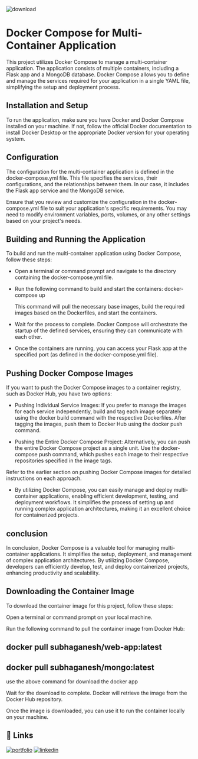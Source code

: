 ![download](https://github.com/subhaganesh/flask_docker_compose/assets/96689756/8cbab9f8-6fa5-417f-83a6-94f9a1c9cd7a)

# Docker Compose for Multi-Container Application

This project utilizes Docker Compose to manage a multi-container application. The application consists of multiple containers, including a Flask app and a MongoDB database. Docker Compose allows you to define and manage the services required for your application in a single YAML file, simplifying the setup and deployment process.

## Installation and Setup

To run the application, make sure you have Docker and Docker Compose installed on your machine. If not, follow the official Docker documentation to install Docker Desktop or the appropriate Docker version for your operating system.

## Configuration

The configuration for the multi-container application is defined in the docker-compose.yml file. This file specifies the services, their configurations, and the relationships between them. In our case, it includes the Flask app service and the MongoDB service.

Ensure that you review and customize the configuration in the docker-compose.yml file to suit your application's specific requirements. You may need to modify environment variables, ports, volumes, or any other settings based on your project's needs.

## Building and Running the Application

To build and run the multi-container application using Docker Compose, follow these steps:

* Open a terminal or command prompt and navigate to the directory containing the docker-compose.yml file.

* Run the following command to build and start the containers:
  docker-compose up

  This command will pull the necessary base images, build the      required images based on the Dockerfiles, and start the containers.

* Wait for the process to complete. Docker Compose will orchestrate the startup of the defined services, ensuring they can communicate with each other.

* Once the containers are running, you can access your Flask app at the specified port (as defined in the docker-compose.yml file).

## Pushing Docker Compose Images

If you want to push the Docker Compose images to a container registry, such as Docker Hub, you have two options:

* Pushing Individual Service Images: If you prefer to manage the images for each service independently, build and tag each image separately using the docker build command with the respective Dockerfiles. After tagging the images, push them to Docker Hub using the docker push command.

* Pushing the Entire Docker Compose Project: Alternatively, you can push the entire Docker Compose project as a single unit. Use the docker-compose push command, which pushes each image to their respective repositories specified in the image tags.

Refer to the earlier section on pushing Docker Compose images for detailed instructions on each approach.

* By utilizing Docker Compose, you can easily manage and deploy multi-container applications, enabling efficient development, testing, and deployment workflows. It simplifies the process of setting up and running complex application architectures, making it an excellent choice for containerized projects.

## conclusion
 In conclusion, Docker Compose is a valuable tool for managing multi-container applications. It simplifies the setup, deployment, and management of complex application architectures. By utilizing Docker Compose, developers can efficiently develop, test, and deploy containerized projects, enhancing productivity and scalability.

## Downloading the Container Image
To download the container image for this project, follow these steps:

Open a terminal or command prompt on your local machine.

Run the following command to pull the container image from Docker Hub:

## docker pull subhaganesh/web-app:latest
## docker pull subhaganesh/mongo:latest  
 use the above command for download the docker app

Wait for the download to complete. Docker will retrieve the image from the Docker Hub repository.

Once the image is downloaded, you can use it to run the container locally on your machine.

## 🔗 Links
[![portfolio](https://img.shields.io/badge/my_portfolio-000?style=for-the-badge&logo=ko-fi&logoColor=white)](https://subhaganesh.github.io/)
[![linkedin](https://img.shields.io/badge/linkedin-0A66C2?style=for-the-badge&logo=linkedin&logoColor=white)](https://www.linkedin.com/in/subhaganesh-s-170875236/)



